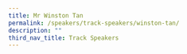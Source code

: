```yaml
---
title: Mr Winston Tan
permalink: /speakers/track-speakers/winston-tan/
description: ""
third_nav_title: Track Speakers
---
```

